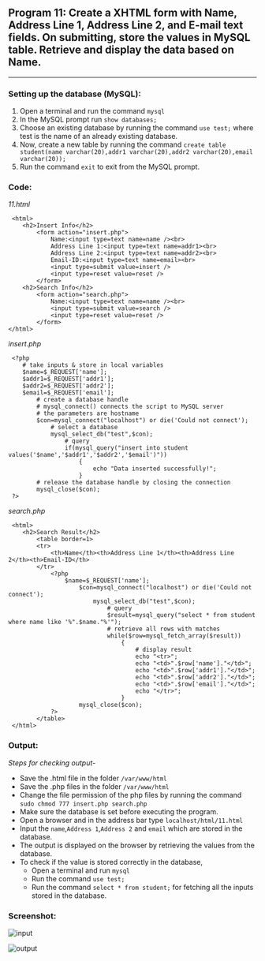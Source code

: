 ## Program 11: Create a XHTML form with Name, Address Line 1, Address Line 2, and E-mail text fields. On submitting, store the values in MySQL table. Retrieve and display the data based on Name.
***

### Setting up the database (MySQL):
1. Open a terminal and run the command `mysql`
2. In the MySQL prompt run `show databases;`
3. Choose an existing database by running the command `use test;` where test is the name of an already existing database.
4. Now, create a new table by running the command `create table student(name varchar(20),addr1 varchar(20),addr2 varchar(20),email varchar(20));`
5. Run the command `exit` to exit from the MySQL prompt.

### Code: 
*11.html*

     <html>
     	<h2>Insert Info</h2>
     		<form action="insert.php">
     			Name:<input type=text name=name /><br>
     			Address Line 1:<input type=text name=addr1><br>
     			Address Line 2:<input type=text name=addr2><br>
     			Email-ID:<input type=text name=email><br>
     			<input type=submit value=insert />
     			<input type=reset value=reset />
     		</form>
     	<h2>Search Info</h2>
     		<form action="search.php">
     			Name:<input type=text name=name /><br>
     			<input type=submit value=search />
     			<input type=reset value=reset />
     		</form>
    </html>

*insert.php*

     <?php
     	# take inputs & store in local variables
     	$name=$_REQUEST['name'];
     	$addr1=$_REQUEST['addr1'];
     	$addr2=$_REQUEST['addr2'];
     	$email=$_REQUEST['email'];
     		# create a database handle
     		# mysql_connect() connects the script to MySQL server
     		# the parameters are hostname
     		$con=mysql_connect("localhost") or die('Could not connect');
     			# select a database
     			mysql_select_db("test",$con);
     				# query
     				if(mysql_query("insert into student values('$name','$addr1','$addr2','$email')"))
     					{
     						echo "Data inserted successfully!";
     					}
     		# release the database handle by closing the connection
     		mysql_close($con);
     ?>

*search.php*

     <html>
     	<h2>Search Result</h2>
     		<table border=1>
     		<tr>
     			<th>Name</th><th>Address Line 1</th><th>Address Line 2</th><th>Email-ID</th>
     		</tr>
     			<?php
     				$name=$_REQUEST['name'];
     					$con=mysql_connect("localhost") or die('Could not connect');
     						mysql_select_db("test",$con);
     							# query
     							$result=mysql_query("select * from student where name like '%".$name."%'");
     							# retrieve all rows with matches
     							while($row=mysql_fetch_array($result))
     								{
     									# display result
     									echo "<tr>";
     									echo "<td>".$row['name']."</td>";
     									echo "<td>".$row['addr1']."</td>";
     									echo "<td>".$row['addr2']."</td>";
     									echo "<td>".$row['email']."</td>";
     									echo "</tr>";
     								}
     					mysql_close($con);
     			?>
     		</table>
     </html>
     
### Output:
*Steps for checking output-*

* Save the .html file in the folder `/var/www/html`
* Save the .php files in the folder `/var/www/html`
* Change the file permission of the php files by running the command `sudo chmod 777 insert.php search.php`
* Make sure the database is set before executing the program.
* Open a browser and in the address bar type `localhost/html/11.html`
* Input the `name`,`Address 1`,`Address 2` and `email` which are stored in the database.
* The output is displayed on the browser by retrieving the values from the database.
* To check if the value is stored correctly in the database, 
	* Open a terminal and run `mysql`
	* Run the command `use test;`
	* Run the command `select * from student;` for fetching all the inputs stored in the database.

### Screenshot:

![input](11_1.png)

![output](11_2.png)
